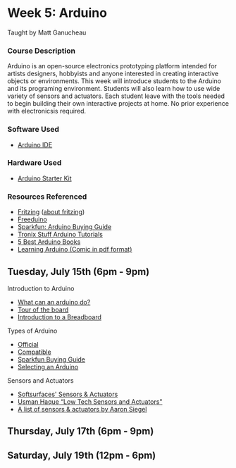# Week 5: Arduino

Taught by Matt Ganucheau

### Course Description
Arduino is an open-source electronics prototyping platform intended for artists designers, hobbyists and anyone interested in creating interactive objects or environments.  This week will introduce students to the Arduino and its programing environment.  Students will also learn how to use wide variety of sensors and actuators.  Each student leave with the tools needed to begin building their own interactive projects at home. No prior experience with electronicsis required.

### Software Used
* [Arduino IDE](http://www.arduino.cc/)

### Hardware Used
* [Arduino Starter Kit](http://arduino.cc/en/Main/ArduinoStarterKit)

### Resources Referenced
* [Fritzing](http://fritzing.org/) ([about fritzing](http://www.thishappened.org/talks/dirk-van-oosterbosch))
* [Freeduino](http://www.freeduino.org/)
* [Sparkfun: Arduino Buying Guide](https://www.sparkfun.com/arduino_guide)
* [Tronix Stuff Arduino Tutorials](http://tronixstuff.com/tutorials/)
* [5 Best Arduino Books](http://www.engblaze.com/best-arduino-books/)
* [Learning Arduino (Comic in pdf format)](http://www.jodyculkin.com/comics-2/introduction-to-arduino)

## Tuesday, July 15th (6pm - 9pm)

Introduction to Arduino
* [What can an arduino do?](http://arstechnica.com/information-technology/2013/05/11-arduino-projects-that-require-major-hacking-skills-or-a-bit-of-insanity/)  
* [Tour of the board](http://cdn.makezine.com/make/arduino/Arduino-callouts1.jpg)
* [Introduction to a Breadboard](https://learn.sparkfun.com/tutorials/how-to-use-a-breadboard)

Types of Arduino
* [Official](http://arduino.cc/en/Main/Products?from=Main.Hardware)
* [Compatible](https://en.wikipedia.org/wiki/List_of_Arduino_boards_and_compatible_systems)
* [Sparkfun Buying Guide](https://www.sparkfun.com/pages/arduino_guide)
* [Selecting an Arduino](http://en.wikipedia.org/wiki/List_of_Arduino_boards_and_compatible_systems)

Sensors and Actuators
* [Softsurfaces' Sensors & Actuators](http://softsurfaces.wordpress.com/sensors/)
* [Usman Haque “Low Tech Sensors and Actuators"](http://lowtech.propositions.org.uk/)
* [A list of sensors & actuators by Aaron Siegel](http://users.dma.ucla.edu/~datadreamer/256/actuators.html)

## Thursday, July 17th (6pm - 9pm)


## Saturday, July 19th (12pm - 6pm)
